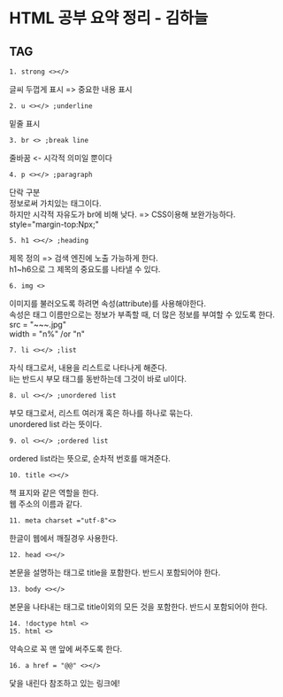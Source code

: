 HTML 공부 요약 정리 - 김하늘
===

TAG 
---
	1. strong <></>
글씨 두껍게 표시 => 중요한 내용 표시 

	2. u <></> ;underline
밑줄 표시 
	
	3. br <> ;break line
줄바꿈 <- 시각적 의미일 뿐이다 
		
	4. p <></> ;paragraph
단락 구분<br>
정보로써 가치있는 태그이다.<br>
하지만 시각적 자유도가 br에 비해 낮다. => CSS이용해 보완가능하다. <br>
style="margin-top:Npx;"	          
		
	5. h1 <></> ;heading 
제목 정의 => 검색 엔진에 노출 가능하게 한다.<br>
h1~h6으로 그 제목의 중요도를 나타낼 수 있다.
		
	6. img <>
이미지를 불러오도록 하려면 속성(attribute)를 사용해야한다.<br>
속성은 태그 이름만으로는 정보가 부족할 때, 더 많은 정보를 부여할 수 있도록 한다.<br>
src = "~~~.jpg" <br>
width = "n%" /or "n"
		
	7. li <></> ;list
자식 태그로서, 내용을 리스트로 나타나게 해준다.<br>
li는 반드시 부모 태그를 동반하는데 그것이 바로 ul이다.
		
	8. ul <></> ;unordered list
부모 태그로서, 리스트 여러개 혹은 하나를 하나로 묶는다.<br>
unordered list 라는 뜻이다.
		
	9. ol <></> ;ordered list
ordered list라는 뜻으로, 순차적 번호를 매겨준다.
		
	10. title <></>
책 표지와 같은 역할을 한다.<br>
웹 주소의 이름과 같다.
		
	11. meta charset ="utf-8"<>
한글이 웹에서 깨질경우 사용한다.
		
	12. head <></>
본문을 설명하는 태그로 title을 포함한다. 반드시 포함되어야 한다.
		
	13. body <></>
본문을 나타내는 태그로 title이외의 모든 것을 포함한다. 반드시 포함되어야 한다.
		
	14. !doctype html <>
	15. html <>
약속으로 꼭 맨 앞에 써주도록 한다.
		
	16. a href = "@@" <></>
닻을 내린다 참조하고 있는 링크에!


